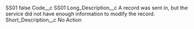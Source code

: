 <?xml version="1.0" encoding="UTF-8"?>
<CustomMetadata xmlns="http://soap.sforce.com/2006/04/metadata" xmlns:xsi="http://www.w3.org/2001/XMLSchema-instance" xmlns:xsd="http://www.w3.org/2001/XMLSchema">
    <label>SS01</label>
    <protected>false</protected>
    <values>
        <field>Code__c</field>
        <value xsi:type="xsd:string">SS01</value>
    </values>
    <values>
        <field>Long_Description__c</field>
        <value xsi:type="xsd:string">A record was sent in, but the service did not have enough information to modify the record.</value>
    </values>
    <values>
        <field>Short_Description__c</field>
        <value xsi:type="xsd:string">No Action</value>
    </values>
</CustomMetadata>
